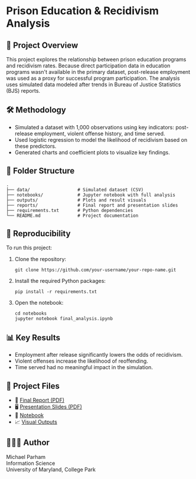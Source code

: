 
# Prison Education & Recidivism Analysis

## 📌 Project Overview
This project explores the relationship between prison education programs and recidivism rates. Because direct participation data in education programs wasn't available in the primary dataset, post-release employment was used as a proxy for successful program participation. The analysis uses simulated data modeled after trends in Bureau of Justice Statistics (BJS) reports.

## 🛠️ Methodology
- Simulated a dataset with 1,000 observations using key indicators: post-release employment, violent offense history, and time served.
- Used logistic regression to model the likelihood of recidivism based on these predictors.
- Generated charts and coefficient plots to visualize key findings.

## 📁 Folder Structure
```
.
├── data/                  # Simulated dataset (CSV)
├── notebooks/             # Jupyter notebook with full analysis
├── outputs/               # Plots and result visuals
├── reports/               # Final report and presentation slides
├── requirements.txt       # Python dependencies
└── README.md              # Project documentation
```

## 🔁 Reproducibility
To run this project:
1. Clone the repository:
   ```
   git clone https://github.com/your-username/your-repo-name.git
   ```
2. Install the required Python packages:
   ```
   pip install -r requirements.txt
   ```
3. Open the notebook:
   ```
   cd notebooks
   jupyter notebook final_analysis.ipynb
   ```

## 📊 Key Results
- Employment after release significantly lowers the odds of recidivism.
- Violent offenses increase the likelihood of reoffending.
- Time served had no meaningful impact in the simulation.

## 📎 Project Files
- 📄 [Final Report (PDF)](./reports/Sprint3_Final_Report.pdf)
- 🖥️ [Presentation Slides (PDF)](./reports/Sprint4_Presentation_Slides.pdf)
- 📂 [Notebook](./notebooks/final_analysis.ipynb)
- 📈 [Visual Outputs](./outputs)

## 👨🏾‍💻 Author
Michael Parham  
Information Science  
University of Maryland, College Park  

